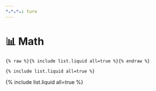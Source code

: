 ```yaml
---
ᴴₒᴴₒᴴₒ: ture
---
```


# **:bar_chart: Math**

```
{% raw %}{% include list.liquid all=true %}{% endraw %}

{% include list.liquid all=true %}
```

{% include list.liquid all=true %}
